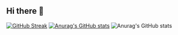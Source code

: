 ## Hi there 👋

<!--
**cxdemxn/cxdemxn** is a ✨ _special_ ✨ repository because its `README.md` (this file) appears on your GitHub profile.

Here are some ideas to get you started:

- 🔭 .tired of workin on myself, so i'll be unapologetically insane
- 🌱 I’m currently learning the way of the water
- 👯 I’m looking to collaborate on anything



-->


[![GitHub Streak](https://streak-stats.demolab.com?user=cxdemxn&theme=transparent&hide_border=true&border_radius=50&exclude_days=Sun)](https://git.io/streak-stats)
[![Anurag's GitHub stats](https://github-readme-stats.vercel.app/api?username=cxdemxn)](https://github.com/anuraghazra/github-readme-stats)
![Anurag's GitHub stats](https://github-readme-stats.vercel.app/api?username=cxdemxn&theme=blue_navy_icons=true)
